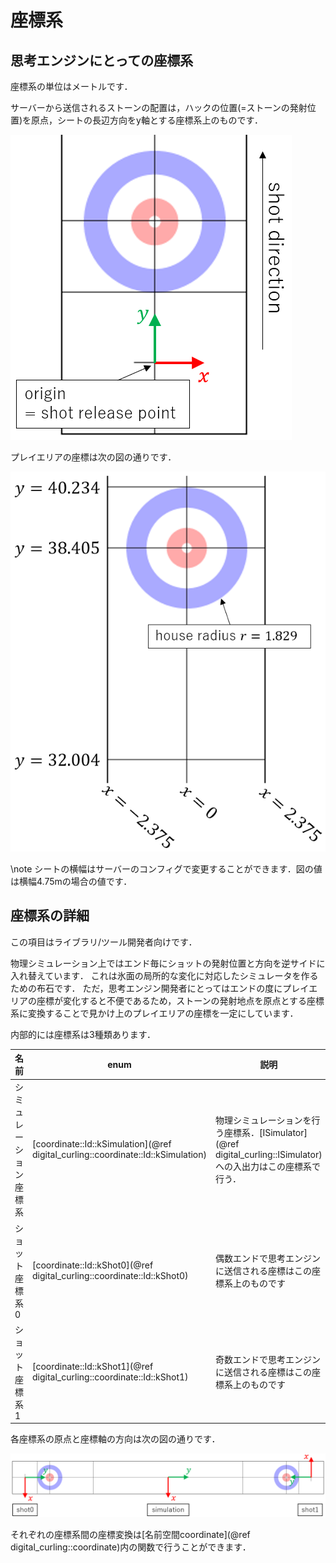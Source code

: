 # 座標系

## 思考エンジンにとっての座標系

座標系の単位はメートルです．

サーバーから送信されるストーンの配置は，ハックの位置(=ストーンの発射位置)を原点，シートの長辺方向をy軸とする座標系上のものです．


![ショットの原点](fig/coord_shot_origin.png)


プレイエリアの座標は次の図の通りです．

![ハウスの座標系](fig/coord_shot_playarea.png)

\note
シートの横幅はサーバーのコンフィグで変更することができます．図の値は横幅4.75mの場合の値です．

## 座標系の詳細

この項目はライブラリ/ツール開発者向けです．

物理シミュレーション上ではエンド毎にショットの発射位置と方向を逆サイドに入れ替えています．
これは氷面の局所的な変化に対応したシミュレータを作るための布石です．
ただ，思考エンジン開発者にとってはエンドの度にプレイエリアの座標が変化すると不便であるため，ストーンの発射地点を原点とする座標系に変換することで見かけ上のプレイエリアの座標を一定にしています．

内部的には座標系は3種類あります．

名前 | enum | 説明
-----|------|--------------
シミュレーション座標系 | [coordinate::Id::kSimulation](@ref digital_curling::coordinate::Id::kSimulation) | 物理シミュレーションを行う座標系．[ISimulator](@ref digital_curling::ISimulator)への入出力はこの座標系で行う．
ショット座標系0 | [coordinate::Id::kShot0](@ref digital_curling::coordinate::Id::kShot0) | 偶数エンドで思考エンジンに送信される座標はこの座標系上のものです
ショット座標系1 | [coordinate::Id::kShot1](@ref digital_curling::coordinate::Id::kShot1) | 奇数エンドで思考エンジンに送信される座標はこの座標系上のものです

各座標系の原点と座標軸の方向は次の図の通りです．

![座標系](fig/coord_all.png)


それぞれの座標系間の座標変換は[名前空間coordinate](@ref digital_curling::coordinate)内の関数で行うことができます．


